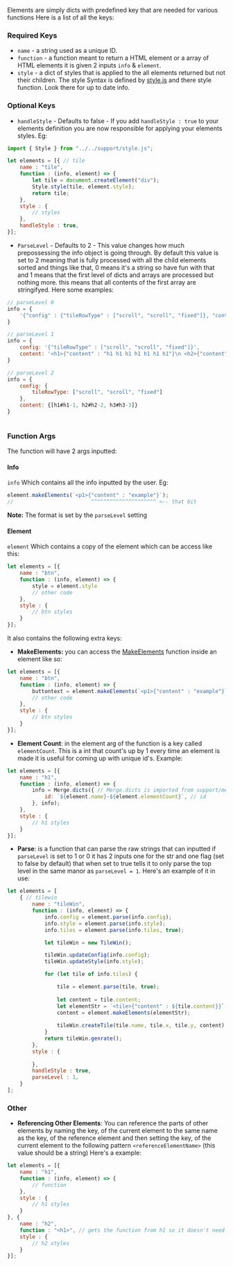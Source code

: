 Elements are simply dicts with predefined key that are needed for various functions
Here is a list of all the keys:
### Required Keys
 - `name` - a string used as a unique ID.
 - `function` - a function meant to return a HTML element or a array of HTML elements it is given 2 inputs `info` & `element`.
 - `style` - a dict of styles that is applied to the all elements returned but not their children. The style Syntax is defined by [style.js](support/style.js.md) and there style function. Look there for up to date info.
### Optional Keys
 - `handleStyle` - Defaults to false - If you add `handleStyle : true` to your elements definition you are now responsible for applying your elements styles. Eg:
```js
import { Style } from "../../support/style.js";

let elements = [{ // tile
	name : "tile",
	function : (info, element) => {
		let tile = document.createElement("div");
		Style.style(tile, element.style);
		return tile;
	},
	style : {
		// styles
	},
	handleStyle : true,
}];
```
 - `ParseLevel` - Defaults to 2 - This value changes how much prepossessing the info object is going through. By default this value is set to 2 meaning that is fully processed with all the child elements sorted and things like that, 0 means it's a string so have fun with that and 1 means that the first level of dicts and arrays are processed but nothing more. this means that all contents of the first array are stringifyed. Here some examples:
```js
// parseLevel 0
info = {
	'{"config" : {"tileRowType" : ["scroll", "scroll", "fixed"]}, "content" : \n <h1>{"content" : "h1 h1 h1 h1 h1 h1 h1"}\n <h2>{"content" : "h2 h2 h2 h2 h2 h2 h2"}\n <h3>{"content" : "h3 h3 h3 h3 h3 h3 h3"}\n}'
}

// parseLevel 1
info = {
	config: '{"tileRowType" : ["scroll", "scroll", "fixed"]}',
	content: '<h1>{"content" : "h1 h1 h1 h1 h1 h1 h1"}\n <h2>{"content" : "h2 h2 h2 h2 h2 h2 h2"}\n <h3>{"content" : "h3 h3 h3 h3 h3 h3 h3"}'
}

// parseLevel 2
info = {
	config: {
		tileRowType: ["scroll", "scroll", "fixed"]
	},
	content: {[h1#h1-1, h2#h2-2, h3#h3-3]}
}
​
```

### Function Args
The function will have 2 args inputted: 
#### Info
`info` 
Which contains all the info inputted by the user. Eg: 
```js
element.makeElements(`<p1>{"content" : "example"}`);
//                         ^^^^^^^^^^^^^^^^^^^^^ <-- that bit
```
 **Note:** The format is set by the `parseLevel` setting

#### Element
`element` 
Which contains a copy of the element which can be access like this:
```js
let elements = [{
	name : "btn",
	function : (info, element) => {
		style = element.style
		// other code
	},
	style : {
		// btn styles
	}
}];
```
It also contains the following extra keys:
 - **MakeElements:** you can access the [MakeElements](element.js.md#MakeElements) function inside an element like so:
```js
let elements = [{
	name : "btn",
	function : (info, element) => {
		buttontext = element.makeElements(`<p1>{"content" : "example"}`);
		// other code
	},
	style : {
		// btn styles
	}
}];
```
 - **Element Count**: in the element arg of the function is a key called `elementCount`. This is a int that count's up by 1 every time an element is made it is useful for coming up with unique id's. Example:
```js
let elements = [{
	name : "h1",
	function : (info, element) => {
		info = Merge.dicts({ // Merge.dicts is imported from support/merger.js
			id: `${element.name}-${element.elementCount}`, // id 
		}, info);
	},
	style : {
		// h1 styles
	}
}];
```
 - **Parse**: is a function that can parse the raw strings that can inputted if `parseLevel` is set to  1 or 0 it has 2 inputs one for the str and one flag (set to false by default) that when set to true tells it to only parse the top level in the same manor as `parseLevel = 1`. Here's an example of it in use:
```js
let elements = [
    { // tilewin
        name : "tileWin",
        function : (info, element) => {
            info.config = element.parse(info.config);
            info.style = element.parse(info.style);
            info.tiles = element.parse(info.tiles, true);

            let tileWin = new TileWin();

            tileWin.updateConfig(info.config);
            tileWin.updateStyle(info.style);

            for (let tile of info.tiles) {

                tile = element.parse(tile, true);
                
                let content = tile.content;
				let elementStr = `<tile>{"content" : ${tile.content}}`;
				content = element.makeElements(elementStr);
				
                tileWin.createTile(tile.name, tile.x, tile.y, content);
            }
            return tileWin.genrate();
        },
        style : {
            
        },
        handleStyle : true,
        parseLevel : 1,
    }
];
```
### Other
 - **Referencing Other Elements**: You can reference the parts of other elements by naming the key, of the current element to the same name as the key, of the reference element and then setting the key, of the current element to the following pattern `<referenceElementName>` (this value should be a string) Here's a example:
```javascript
let elements = [{
	name : "h1",
	function : (info, element) => {
		// function
	},
	style : {
		// h1 styles
	}
}, {
	name : "h2",
	function : "<h1>", // gets the function from h1 so it doesn't need to be writen twice
	style : {
		// h2 styles
	}
}];
```
